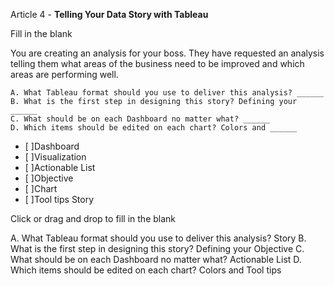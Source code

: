 Article 4 - **Telling Your Data Story with Tableau**

Fill in the blank

You are creating an analysis for your boss. They have requested an analysis telling them what areas of the business need to be improved and which areas are performing well.

    A. What Tableau format should you use to deliver this analysis? ______
    B. What is the first step in designing this story? Defining your ______
    C. What should be on each Dashboard no matter what? ______
    D. Which items should be edited on each chart? Colors and ______

- [ ]Dashboard
- [ ]Visualization
- [ ]Actionable List
- [ ]Objective
- [ ]Chart
- [ ]Tool tips
Story

Click or drag and drop to fill in the blank

A. What Tableau format should you use to deliver this analysis? Story
B. What is the first step in designing this story? Defining your Objective
C. What should be on each Dashboard no matter what? Actionable List
D. Which items should be edited on each chart? Colors and Tool tips
